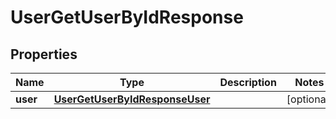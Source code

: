 

# UserGetUserByIdResponse


## Properties

| Name | Type | Description | Notes |
|------------ | ------------- | ------------- | -------------|
|**user** | [**UserGetUserByIdResponseUser**](UserGetUserByIdResponseUser.md) |  |  [optional] |




